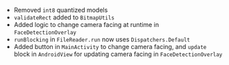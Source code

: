 - Removed `int8` quantized models
- `validateRect` added to `BitmapUtils`
- Added logic to change camera facing at runtime in `FaceDetectionOverlay`
- `runBlocking` in `FileReader.run` now uses `Dispatchers.Default`
- Added button in `MainActivity` to change camera facing, and `update` block in `AndroidView` for updating camera facing in `FaceDetectionOverlay`
